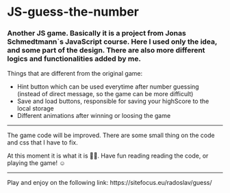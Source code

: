 # JS-guess-the-number
<h3> Another JS game. Basically it is a project from Jonas Schmedtmann`s JavaScript course. Here I used only the idea, and some part of the design. There are also more different logics and functionalities added by me. </h3>
<p> Things that are different from the original game:</p>
<ul>
  <li> Hint button which can be used everytime after number guessing (instead of direct message, so the game can be more difficult)</li>
  <li> Save and load buttons, responsible for saving your highScore to the local storage</li>
  <li> Different animations after winning or loosing the game</li>
</ul>
<hr>
<p> The game code will be improved. There are some small thing on the code and css that I have to fix.</p>
<p> At this moment it is what it is 🤸‍♀️. Have fun reading reading the code, or playing the game! ☺</p>
<hr>
<p> Play and enjoy on the following link: https://sitefocus.eu/radoslav/guess/ </p>

